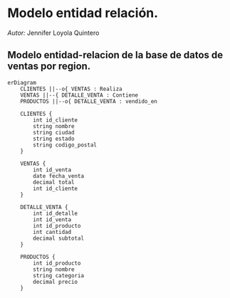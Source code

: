 # Modelo entidad relación.  
_Autor:_ Jennifer Loyola Quintero

## Modelo entidad-relacion de la base de datos de ventas por region.
```mermaid
erDiagram
    CLIENTES ||--o{ VENTAS : Realiza
    VENTAS ||--{ DETALLE_VENTA : Contiene
    PRODUCTOS ||--o{ DETALLE_VENTA : vendido_en

    CLIENTES {
        int id_cliente 
        string nombre
        string ciudad
        string estado
        string codigo_postal
    }

    VENTAS {
        int id_venta 
        date fecha_venta
        decimal total
        int id_cliente 
    }

    DETALLE_VENTA {
        int id_detalle 
        int id_venta 
        int id_producto 
        int cantidad
        decimal subtotal
    }

    PRODUCTOS {
        int id_producto 
        string nombre
        string categoria
        decimal precio
    }
````